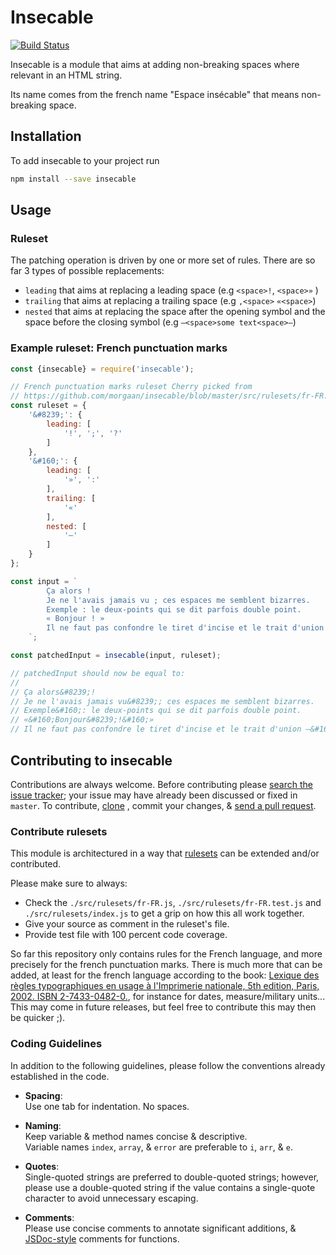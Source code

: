 # Insecable

[![Build Status](https://travis-ci.com/morgaan/insecable.svg?branch=master)](https://travis-ci.com/morgaan/insecable)

Insecable is a module that aims at adding non-breaking spaces where relevant in
an HTML string.

Its name comes from the french name "Espace insécable" that means non-breaking
space.

## Installation

To add insecable to your project run

```bash
npm install --save insecable
```

## Usage

### Ruleset

The patching operation is driven by one or more set of rules.
There are so far 3 types of possible replacements:

- `leading` that aims at replacing a leading space (e.g `<space>!`, `<space>»` )
- `trailing` that aims at replacing a trailing space (e.g `,<space>` `«<space>`)
- `nested` that aims at replacing the space after the opening symbol and the space before the closing symbol (e.g `–<space>some text<space>–`)

### Example ruleset: French punctuation marks

```javascript
const {insecable} = require('insecable');

// French punctuation marks ruleset Cherry picked from
// https://github.com/morgaan/insecable/blob/master/src/rulesets/fr-FR.js.
const ruleset = {
	'&#8239;': {
		leading: [
			'!', ';', '?'
		]
	},
	'&#160;': {
		leading: [
			'»', ':'
		],
		trailing: [
			'«'
		],
		nested: [
			'–'
		]
	}
};

const input = `
		Ça alors !
		Je ne l'avais jamais vu ; ces espaces me semblent bizarres.
		Exemple : le deux-points qui se dit parfois double point.
		« Bonjour ! »
		Il ne faut pas confondre le tiret d'incise et le trait d'union – qui est nettement plus court – même si l'erreur est fréquente.
	`;

const patchedInput = insecable(input, ruleset);

// patchedInput should now be equal to:
//
// Ça alors&#8239;!
// Je ne l'avais jamais vu&#8239;; ces espaces me semblent bizarres.
// Exemple&#160;: le deux-points qui se dit parfois double point.
// «&#160;Bonjour&#8239;!&#160;»
// Il ne faut pas confondre le tiret d'incise et le trait d'union –&#160;qui est nettement plus court&#160;– même si l'erreur est fréquente.
```

## Contributing to insecable

Contributions are always welcome. Before contributing please [search the issue
tracker](https://github.com/morgaan/insecable/issues); your issue may have
already been discussed or fixed in `master`. To contribute,
[clone](https://docs.github.com/en/github/creating-cloning-and-archiving-repositories/cloning-a-repository-from-github)
, commit your changes, & [send a pull
request](https://docs.github.com/en/github/creating-cloning-and-archiving-repositories/cloning-a-repository-from-github).

### Contribute rulesets

This module is architectured in a way that
[rulesets](https://github.com/morgaan/insecable/tree/master/src/rulesets) can be
extended and/or contributed.

Please make sure to always:
- Check the `./src/rulesets/fr-FR.js`, `./src/rulesets/fr-FR.test.js` and
  `./src/rulesets/index.js` to get a grip on how this all work together.
- Give your source as comment in the ruleset's file.
- Provide test file with 100 percent code coverage.

So far this repository only contains rules for the French language, and more
precisely for the french punctuation marks.
There is much more that can be added, at least for the french language according
to the book: [Lexique des règles typographiques en usage à l'Imprimerie
nationale, 5th edition, Paris, 2002. ISBN
2-7433-0482-0.](https://fr.wikipedia.org/wiki/Lexique_des_r%C3%A8gles_typographiques_en_usage_%C3%A0_l%27Imprimerie_nationale),
for instance for dates, measure/military units... This may come in future
releases, but feel free to contribute this may then be quicker ;).

### Coding Guidelines

In addition to the following guidelines, please follow the conventions already
established in the code.

- **Spacing**:<br>
  Use one tab for indentation. No spaces.

- **Naming**:<br>
  Keep variable & method names concise & descriptive.<br>
  Variable names `index`, `array`, & `error` are preferable to
  `i`, `arr`, & `e`.

- **Quotes**:<br>
  Single-quoted strings are preferred to double-quoted strings; however,
  please use a double-quoted string if the value contains a single-quote
  character to avoid unnecessary escaping.

- **Comments**:<br>
  Please use concise comments to annotate significant additions, &
  [JSDoc-style](https://jsdoc.app/index.html) comments for functions.
